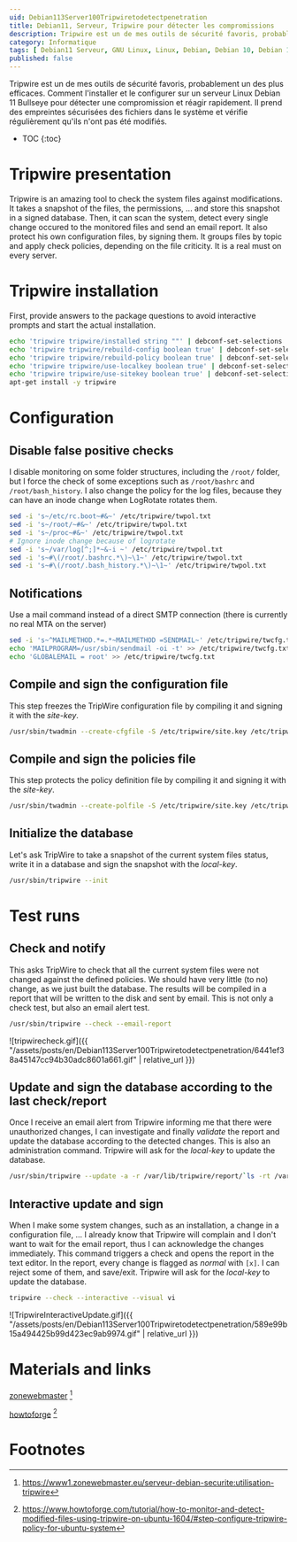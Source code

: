 ```yaml
---
uid: Debian113Server100Tripwiretodetectpenetration
title: Debian11, Serveur, Tripwire pour détecter les compromissions
description: Tripwire est un de mes outils de sécurité favoris, probablement un des plus efficaces. Comment l'installer et le configurer sur un serveur Linux Debian 11 Bullseye pour détecter une compromission et réagir rapidement. Il prend des empreintes sécurisées des fichiers dans le système et vérifie régulièrement qu'ils n'ont pas été modifiés.
category: Informatique
tags: [ Debian11 Serveur, GNU Linux, Linux, Debian, Debian 10, Debian 11, Buster, Bullseye, Serveur, Installation, HIDS, IDS, Intégrité, Intrusion, Pénétration, Sécurité, Tripwire ]
published: false
---
```


Tripwire est un de mes outils de sécurité favoris, probablement un des plus efficaces. Comment l'installer et le configurer sur un serveur Linux Debian 11 Bullseye pour détecter une compromission et réagir rapidement. Il prend des empreintes sécurisées des fichiers dans le système et vérifie régulièrement qu'ils n'ont pas été modifiés.

* TOC
{:toc}

# Tripwire presentation
Tripwire is an amazing tool to check the system files against modifications. It takes a snapshot of the files, the permissions, ... and store this snapshot in a signed database. Then, it can scan the system, detect every single change occured to the monitored files and send an email report. It also protect his own configuration files, by signing them. It groups files by topic and apply check policies, depending on the file criticity. It is a real must on every server.

# Tripwire installation
First, provide answers to the package questions to avoid interactive prompts and start the actual installation.
```bash
echo 'tripwire tripwire/installed string ""' | debconf-set-selections
echo 'tripwire tripwire/rebuild-config boolean true' | debconf-set-selections
echo 'tripwire tripwire/rebuild-policy boolean true' | debconf-set-selections
echo 'tripwire tripwire/use-localkey boolean true' | debconf-set-selections
echo 'tripwire tripwire/use-sitekey boolean true' | debconf-set-selections
apt-get install -y tripwire
```

# Configuration

## Disable false positive checks
I disable monitoring on some folder structures, including the `/root/` folder, but I force the check of some exceptions such as `/root/bashrc` and `/root/bash_history`. I also change the policy for the log files, because they can have an inode change when LogRotate rotates them.
```bash
sed -i 's~/etc/rc.boot~#&~' /etc/tripwire/twpol.txt
sed -i 's~/root/~#&~' /etc/tripwire/twpol.txt
sed -i 's~/proc~#&~' /etc/tripwire/twpol.txt
# Ignore inode change because of logrotate
sed -i 's~/var/log[^;]*~&-i ~' /etc/tripwire/twpol.txt 
sed -i 's~#\(/root/.bashrc.*\)~\1~' /etc/tripwire/twpol.txt
sed -i 's~#\(/root/.bash_history.*\)~\1~' /etc/tripwire/twpol.txt
```

## Notifications
Use a mail command instead of a direct SMTP connection (there is currently no real MTA on the server)
```bash
sed -i 's~^MAILMETHOD.*=.*~MAILMETHOD =SENDMAIL~' /etc/tripwire/twcfg.txt
echo 'MAILPROGRAM=/usr/sbin/sendmail -oi -t' >> /etc/tripwire/twcfg.txt
echo 'GLOBALEMAIL = root' >> /etc/tripwire/twcfg.txt
```

## Compile and sign the configuration file
This step freezes the TripWire configuration file by compiling it and signing it with the *site-key*.
```bash
/usr/sbin/twadmin --create-cfgfile -S /etc/tripwire/site.key /etc/tripwire/twcfg.txt
```

## Compile and sign the policies file
This step protects the policy definition file by compiling it and signing it with the *site-key*.
```bash
/usr/sbin/twadmin --create-polfile -S /etc/tripwire/site.key /etc/tripwire/twpol.txt
``` 

## Initialize the database
Let's ask TripWire to take a snapshot of the current system files status, write it in a database and sign the snapshot with the *local-key*.
```bash
/usr/sbin/tripwire --init
```

# Test runs

## Check and notify

This asks TripWire to check that all the current system files were not changed against the defined policies. We should have very little (to no) change, as we just built the database. The results will be compiled in a report that will be written to the disk and sent by email. This is not only a check test, but also an email alert test.
```bash
/usr/sbin/tripwire --check --email-report
```

![tripwirecheck.gif]({{ "/assets/posts/en/Debian113Server100Tripwiretodetectpenetration/6441ef38a45147cc94b30adc8601a661.gif" | relative_url }})

## Update and sign the database according to the last check/report
Once I receive an email alert from Tripwire informing me that there were unauthorized changes, I can investigate and finally *validate* the report and update the database according to the detected changes. This is also an administration command. Tripwire will ask for the *local-key* to update the database.
```bash
/usr/sbin/tripwire --update -a -r /var/lib/tripwire/report/`ls -rt /var/lib/tripwire/report/ | tail -n 1`
```

## Interactive update and sign

When I make some system changes, such as an installation, a change in a configuration file, ... I already know that Tripwire will complain and I don't want to wait for the email report, thus I can acknowledge the changes immediately. This command triggers a check and opens the report in the text editor. In the report, every change is flagged as *normal* with `[x]`. I can reject some of them, and save/exit. Tripwire will ask for the *local-key* to update the database.
```bash
tripwire --check --interactive --visual vi
```

![TripwireInteractiveUpdate.gif]({{ "/assets/posts/en/Debian113Server100Tripwiretodetectpenetration/589e99b15a494425b99d423ec9ab9974.gif" | relative_url }})

# Materials and links

[zonewebmaster][zonewebmaster] [^1]

[howtoforge][howtoforge] [^2]

# Footnotes

[zonewebmaster]: https://www1.zonewebmaster.eu/serveur-debian-securite:utilisation-tripwire
[howtoforge]: https://www.howtoforge.com/tutorial/how-to-monitor-and-detect-modified-files-using-tripwire-on-ubuntu-1604/#step-configure-tripwire-policy-for-ubuntu-system

[^1]: https://www1.zonewebmaster.eu/serveur-debian-securite:utilisation-tripwire
[^2]: https://www.howtoforge.com/tutorial/how-to-monitor-and-detect-modified-files-using-tripwire-on-ubuntu-1604/#step-configure-tripwire-policy-for-ubuntu-system
